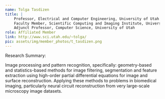 ```yaml
---
name: Tolga Tasdizen
title: |
    Professor, Electrical and Computer Engineering, University of Utah
    Faculty Member, Scientific Computing and Imaging Institute, University of Utah
    Adjunct Professor, Computer Science, University of Utah
role: Affiliated Member
link: http://www.sci.utah.edu/~tolga/
pic: assets/img/member_photos/t_tasdizen.png
---
```


Research Summary:

Image processing and pattern recognition, specifically: geometry-based and statistics-based methods for image filtering, segmentation and feature extraction using high-order partial differential equations for image and surface reconstruction. Applying these methods to problems in biomedical imaging, particularly neural circuit reconstruction from very large-scale microscopy image datasets.
